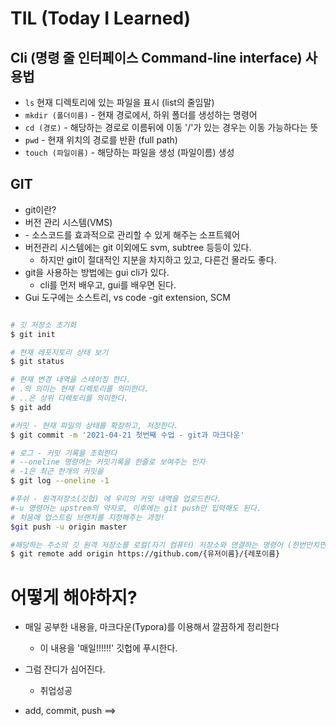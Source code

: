 # TIL (Today I Learned)

## Cli (명령 줄 인터페이스 **Command-line interface**) 사용법

* `ls` 현재 디렉토리에 있는 파일을 표시 (list의 줄임말)
* `mkdir (폴더이름)` - 현재 경로에서, 하위 폴더를 생성하는 명령어
* `cd (경로)` - 해당하는 경로로 이름뒤에 이동 '/'가 있는 경우는 이동 가능하다는 뜻 
* `pwd` - 현재 위치의 경로를 반환 (full path)
* `touch (파일이름)` - 해당하는 파일을 생성 (파일이름) 생성

## GIT

* git이란?
* 버전 관리 시스템(VMS)
*   \- 소스코드를 효과적으로 관리할 수 있게 해주는 소프트웨어
* 버전관리 시스템에는 git 이외에도 svm, subtree 등등이 있다.
  * 하지만 git이 절대적인 지분을 차지하고 있고, 다른건 몰라도 좋다.
* git을 사용하는 방법에는 gui cli가 있다.
  * cli를 먼저 배우고, gui를 배우면 된다.
* Gui 도구에는 소스트리, vs code -git extension, SCM

```bash

# 깃 저장소 초기화
$ git init

# 현재 레포지토리 상태 보기 
$ git status

# 현재 변경 내역을 스테이징 한다.
# .의 의미는 현재 디렉토리를 의미한다.
# ..은 상위 디렉토리를 의미한다.
$ git add

#커밋 - 현재 파일의 상태를 확장하고, 저장한다.
$ git commit -m '2021-04-21 첫번째 수업 - git과 마크다운'

# 로그 - 커밋 기록을 조회한다
# --oneline 명령어는 커밋기록을 한줄로 보여주는 인자
# -1은 최근 한개의 커밋을 
$ git log --oneline -1

#푸쉬 - 원격저장소(깃헙) 에 우리의 커밋 내역을 업로드한다.
#-u 명령어는 upstrem의 약자로, 이후에는 git push만 입력해도 된다.
# 처음에 업스트림 브랜치를 지정해주는 과정!
$git push -u origin master

#해당하는 주소의 깃 원격 저장소를 로컬(자기 컴퓨터) 저장소와 연결하는 명령어 (한번만치면 된다)
$ git remote add origin https://github.com/{유저이름}/{레포이름}
```



# 어떻게 해야하지?

* 매일 공부한 내용을, 마크다운(Typora)를 이용해서 깔끔하게 정리한다
  * 이 내용을 '매일!!!!!!' 깃헙에 푸시한다.
* 그럼 잔디가 심어진다.
  * 취업성공

* add, commit,  push  ==>